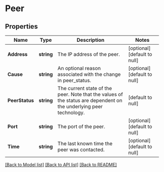 # Peer

## Properties
Name | Type | Description | Notes
------------ | ------------- | ------------- | -------------
**Address** | **string** | The IP address of the peer. | [optional] [default to null]
**Cause** | **string** | An optional reason associated with the change in peer_status. | [optional] [default to null]
**PeerStatus** | **string** | The current state of the peer. Note that the values of the status are dependent on the underlying peer technology. | [default to null]
**Port** | **string** | The port of the peer. | [optional] [default to null]
**Time** | **string** | The last known time the peer was contacted. | [optional] [default to null]

[[Back to Model list]](../README.md#documentation-for-models) [[Back to API list]](../README.md#documentation-for-api-endpoints) [[Back to README]](../README.md)


